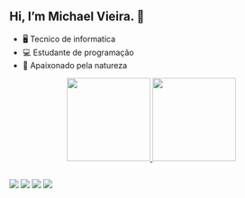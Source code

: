 ## Hi, I’m Michael Vieira. 👋
 - 🖥 Tecnico de informatica
 - 💻 Estudante de programação
 - 🌱 Apaixonado pela natureza


<div align="center">
  <a href="https://github.com/rafaballerini">
  <img height="148em" src="https://github-readme-stats.vercel.app/api?username=MichaelVieira021&show_icons=true&theme=tokyonight&include_all_commits=true&count_private=true"/>
  <img height="148em" src="https://github-readme-stats.vercel.app/api/top-langs/?username=MichaelVieira021&layout=compact&langs_count=7&theme=tokyonight"/>
</div>
  
  ##
  
  <div> 
  <a href="https://www.instagram.com/michaelvieira021/" target="_blank"><img src="https://img.shields.io/badge/-Instagram-%23E4405F?style=for-the-badge&logo=instagram&logoColor=white" target="_blank"></a>
 <a href="" target="_blank"><img src="https://img.shields.io/badge/Discord-7289DA?style=for-the-badge&logo=discord&logoColor=white" target="_blank"></a> 
  <a href = "mailto:Michael21rj@gmail.com"><img src="https://img.shields.io/badge/-Gmail-%23333?style=for-the-badge&logo=gmail&logoColor=white" target="_blank"></a>
  <a href="" target="_blank"><img src="https://img.shields.io/badge/-LinkedIn-%230077B5?style=for-the-badge&logo=linkedin&logoColor=white" target="_blank"></a> 

<!--
**MichaelVieira021/MichaelVieira021** is a ✨ _special_ ✨ repository because its `README.md` (this file) appears on your GitHub profile.

Here are some ideas to get you started:

- 🔭 I’m currently working on ...
- 🌱 I’m currently learning ...
- 👯 I’m looking to collaborate on ...
- 🤔 I’m looking for help with ...
- 💬 Ask me about ...
- 📫 How to reach me: ...
- 😄 Pronouns: ...
- ⚡ Fun fact: ...
-->
